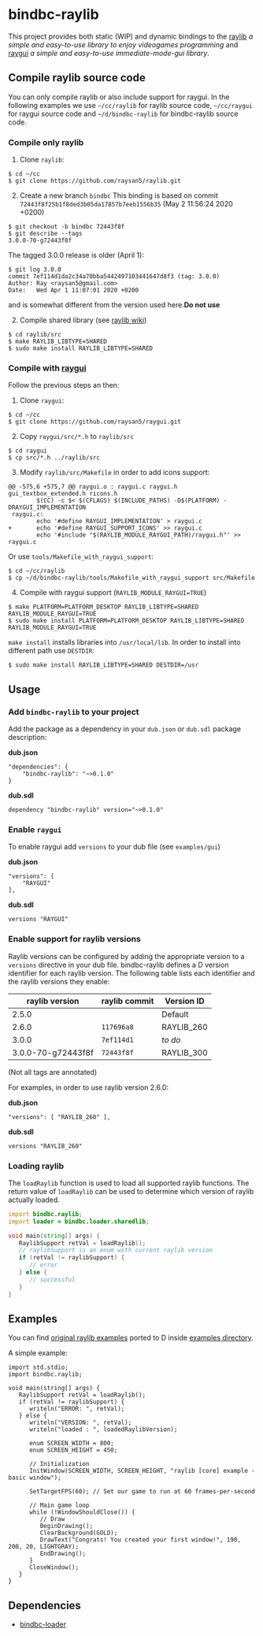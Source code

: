 # bindbc-raylib
This project provides both static (WIP) and dynamic bindings to the [raylib](https://www.raylib.com/) _a simple and easy-to-use library to enjoy videogames programming_ and [raygui](https://github.com/raysan5/raygui) _a simple and easy-to-use immediate-mode-gui library_.



## Compile raylib source code
You can only compile raylib or also include support for raygui.
In the following examples we use `~/cc/raylib` for raylib source code, `~/cc/raygui` for raygui source code and `~/d/bindbc-raylib` for bindbc-raylib source code.

### Compile only raylib

1. Clone `raylib`:
```
$ cd ~/cc
$ git clone https://github.com/raysan5/raylib.git
```

2. Create a new branch `bindbc`
This binding is based on commit `72443f8f25b1f8ded3b05da17857b7eeb1556b35` (May 2 11:56:24 2020 +0200)

```
$ git checkout -b bindbc 72443f8f
$ git describe --tags
3.0.0-70-g72443f8f
```
The tagged 3.0.0 release is older (April 1):
```
$ git log 3.0.0
commit 7ef114d1da2c34a70bba5442497103441647d8f3 (tag: 3.0.0)
Author: Ray <raysan5@gmail.com>
Date:   Wed Apr 1 11:07:01 2020 +0200
```
and is somewhat different from the version used here.__Do not use__

2. Compile shared library (see [raylib wiki](https://github.com/raysan5/raylib/wiki))
```
$ cd raylib/src
$ make RAYLIB_LIBTYPE=SHARED
$ sudo make install RAYLIB_LIBTYPE=SHARED
```

### Compile with [raygui](https://github.com/raysan5/raygui)
Follow the previous steps an then:

1. Clone `raygui`:
```
$ cd ~/cc
$ git clone https://github.com/raysan5/raygui.git
```

2. Copy `raygui/src/*.h` to `raylib/src`
```
$ cd raygui
$ cp src/*.h ../raylib/src
```

3. Modify `raylib/src/Makefile` in order to add icons support:
```
@@ -575,6 +575,7 @@ raygui.o : raygui.c raygui.h gui_textbox_extended.h ricons.h
        $(CC) -c $< $(CFLAGS) $(INCLUDE_PATHS) -D$(PLATFORM) -DRAYGUI_IMPLEMENTATION
 raygui.c:
        echo '#define RAYGUI_IMPLEMENTATION' > raygui.c
+       echo '#define RAYGUI_SUPPORT_ICONS' >> raygui.c
        echo '#include "$(RAYLIB_MODULE_RAYGUI_PATH)/raygui.h"' >> raygui.c
```
Or use `tools/Makefile_with_raygui_support`:
```
$ cd ~/cc/raylib
$ cp ~/d/bindbc-raylib/tools/Makefile_with_raygui_support src/Makefile
```

4. Compile with raygui support (`RAYLIB_MODULE_RAYGUI=TRUE`)
```
$ make PLATFORM=PLATFORM_DESKTOP RAYLIB_LIBTYPE=SHARED RAYLIB_MODULE_RAYGUI=TRUE
$ sudo make install PLATFORM=PLATFORM_DESKTOP RAYLIB_LIBTYPE=SHARED RAYLIB_MODULE_RAYGUI=TRUE
```
`make install` installs libraries into `/usr/local/lib`. In order to install into different path use `DESTDIR`:

```
$ sudo make install RAYLIB_LIBTYPE=SHARED DESTDIR=/usr
```

## Usage
### Add `bindbc-raylib` to your project
Add the package as a dependency in your `dub.json` or `dub.sdl` package description:

__dub.json__
```
"dependencies": {
    "bindbc-raylib": "~>0.1.0"
}
```

__dub.sdl__
```
dependency "bindbc-raylib" version="~>0.1.0"
```

### Enable `raygui`
To enable raygui add `versions` to your dub file  (see `examples/gui`)

__dub.json__
```
"versions": [
    "RAYGUI"
],
```

__dub.sdl__
```
versions "RAYGUI"
```

### Enable support for raylib versions
Raylib versions can be configured by adding the appropriate version to a `versions` directive in your dub file.
bindbc-raylib defines a D version identifier for each raylib version.
The following table lists each identifier and the raylib versions they enable:

| raylib version     | raylib commit | Version ID |
| ---                | ---           | ---        |
| 2.5.0              |               | Default    |
| 2.6.0              | `117696a8`    | RAYLIB_260 |
| 3.0.0              | `7ef114d1`    | _to do_    |
| 3.0.0-70-g72443f8f | `72443f8f`    | RAYLIB_300 |

(Not all tags are annotated)

For examples, in order to use raylib version 2.6.0:

__dub.json__
```
"versions": [ "RAYLIB_260" ],
```

__dub.sdl__
```
versions "RAYLIB_260"
```

### Loading raylib
The `loadRaylib` function is used to load all supported raylib functions.
The return value of `loadRaylib`  can be used to determine which version of raylib actually loaded.
```d
import bindbc.raylib;
import loader = bindbc.loader.sharedlib;

void main(string[] args) {
   RaylibSupport retVal = loadRaylib();
   // raylibSupport is an enum with current raylib version
   if (retVal != raylibSupport) {
      // error
   } else {
      // successful
   }
}
```

## Examples
You can find [original raylib examples](https://www.raylib.com/examples.html) ported to D inside [examples directory](https://github.com/o3o/bindbc-raylib/tree/master/examples).

A simple example:

```
import std.stdio;
import bindbc.raylib;

void main(string[] args) {
   RaylibSupport retVal = loadRaylib();
   if (retVal != raylibSupport) {
      writeln("ERROR: ", retVal);
   } else {
      writeln("VERSION: ", retVal);
      writeln("loaded : ", loadedRaylibVersion);

      enum SCREEN_WIDTH = 800;
      enum SCREEN_HEIGHT = 450;

      // Initialization
      InitWindow(SCREEN_WIDTH, SCREEN_HEIGHT, "raylib [core] example - basic window");

      SetTargetFPS(60); // Set our game to run at 60 frames-per-second

      // Main game loop
      while (!WindowShouldClose()) {
         // Draw
         BeginDrawing();
         ClearBackground(GOLD);
         DrawText("Congrats! You created your first window!", 190, 200, 20, LIGHTGRAY);
         EndDrawing();
      }
      CloseWindow();
   }
}
```

## Dependencies
- [bindbc-loader](https://github.com/BindBC/bindbc-loader)
